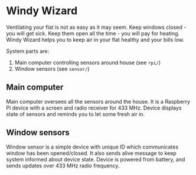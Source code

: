 # Windy Wizard

Ventilating your flat is not as easy as it may seem. Keep windows closed - you will get sick. Keep them open all the time - you will pay for heating. Windy Wizard helps you to keep air in your flat healthy and your bills low.

System parts are:
1. Main computer controlling sensors around house (see `rpi/`)
2. Window sensors (see `sensor/`)

## Main computer
Main computer oversees all the sensors around the house. It is a Raspberry Pi device with a screen and radio receiver for 433 MHz. Device displays state of sensors and reminds you to let some fresh air in.

## Window sensors
Window sensor is a simple device with unique ID which communicates window has been opened/closed. It also sends alive message to keep system informed about device state. Device is powered from battery, and sends updates over 433 MHz radio frequency.